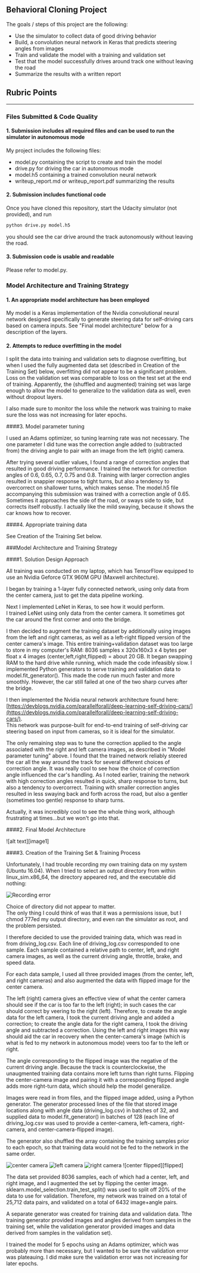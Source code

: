 ## Behavioral Cloning Project

The goals / steps of this project are the following:
* Use the simulator to collect data of good driving behavior
* Build, a convolution neural network in Keras that predicts steering angles from images
* Train and validate the model with a training and validation set
* Test that the model successfully drives around track one without leaving the road
* Summarize the results with a written report


[//]: # (Image References)

[recordingerror]: ./writeup_images/.png "Problem recording to directory"
[center]: ./writeup_images/placeholder.png "Image from center camera"
[left]: ./writeup_images/placeholder_small.png "Image from left camera"
[right]: ./writeup_images/placeholder_small.png "Image from right camera"
[centerflipped]: ./writeup_images/placeholder_small.png "Image from center camera, flipped left<->right"
[image6]: ./writeup_images/placeholder_small.png "Normal Image"
[image7]: ./writeup_images/placeholder_small.png "Flipped Image"

## Rubric Points
---
### Files Submitted & Code Quality

#### 1. Submission includes all required files and can be used to run the simulator in autonomous mode

My project includes the following files:
* model.py containing the script to create and train the model
* drive.py for driving the car in autonomous mode
* model.h5 containing a trained convolution neural network 
* writeup_report.md or writeup_report.pdf summarizing the results

#### 2. Submission includes functional code

Once you have cloned this repository, start the Udacity simulator (not provided),
and run
```sh
python drive.py model.h5
```
you should see the car drive around the track autonomously without leaving the road.


#### 3. Submission code is usable and readable

Please refer to model.py.

### Model Architecture and Training Strategy

#### 1. An appropriate model architecture has been employed

My model is a Keras implementation of the Nvidia convolutional neural network designed specifically to generate
steering data for self-driving cars based on camera inputs.  See "Final model architecture" below for a description of the layers.

#### 2. Attempts to reduce overfitting in the model

I split the data into training and validation sets to diagnose overfitting, but when I used the fully augmented data set 
(described in Creation of the Training Set) below, overfitting did not appear to be a significant problem.  Loss on the 
validation set was comparable to loss on the test set at the end of training.  Apparently, the (shuffled and augmented)
training set was large enough to allow the model to generalize to the validation data as well, even without dropout
layers.

I also made sure to monitor the loss while the network was training to make sure the loss was not increasing for later epochs.

####3. Model parameter tuning

I used an Adams optimizer, so tuning learning rate was not necessary.  The one parameter I did tune was the correction
angle added to (subtracted from) the driving angle to pair with an image from the left (right) camera.

After trying several outlier values, I found a range of correction angles that resulted in good driving performance.
I trained the network for correction angles of 0.6, 0.65, 0.7, 0.75 and 0.8.  Training with larger correction angles resulted in 
snappier response to tight turns, but also a tendency to overcorrect on shallower turns, which makes sense.
The model.h5 file accompanying this submission was trained with a correction angle of 0.65.
Sometimes it approaches the side of the road, or sways side to side, but corrects itself robustly.  I actually like the mild
swaying, because it shows the car knows how to recover.

####4. Appropriate training data

See Creation of the Training Set below.

###Model Architecture and Training Strategy

####1. Solution Design Approach

All training was conducted on my laptop, which has TensorFlow equipped 
to use an Nvidia Geforce GTX 960M GPU (Maxwell architecture).

I began by training a 1-layer fully connected network, using only data from the center camera,
just to get the data pipeline working.  

Next I implemented LeNet in Keras, to see how it would perform.  
I trained LeNet using only data from the center camera. 
It sometimes got the car around the first corner and onto the bridge.

I then decided to augment the training dataset by additionally using images from the left and right cameras,
as well as a left-right flipped version of the center camera's image.
This entire training+validation dataset was too large to store in my computer's RAM:
8036 samples x 320x160x3 x 4 bytes per float x 4 images (center,left,right,flipped) = about 20 GB.
It began swapping RAM to the hard drive while running, which made the code infeasibly slow.
I implemented Python generators to serve training and validation data to model.fit_generator().
This made the code run much faster and more smoothly.
However, the car still failed at one of the two sharp curves after the bridge.

I then implemented the Nvidia neural network architecture found here:
[https://devblogs.nvidia.com/parallelforall/deep-learning-self-driving-cars/](https://devblogs.nvidia.com/parallelforall/deep-learning-self-driving-cars/).  
This network was purpose-built for end-to-end training of self-driving car steering based on input from
cameras, so it is ideal for the simulator. 

The only remaining step was to tune the correction applied to the angle associated with the right and left camera images,
as described in "Model parameter tuning" above.  I found that the trained network reliably steered the car all the way around the 
track for several different choices of correction angle.  It was really cool to see how the choice of correction angle influenced
the car's handling.  As I noted earlier, training the network with high correction angles resulted in quick, sharp response to turns, but
also a tendency to overcorrect. Training with smaller correction angles resulted in less swaying back and forth across the road,
but also a gentler (sometimes too gentle) response to sharp turns.

Actually, it was incredibly cool to see the whole thing work, although frustrating at times...but we won't go into that.


####2. Final Model Architecture



![alt text][image1]

####3. Creation of the Training Set & Training Process

Unfortunately, I had trouble recording my own training data on my system (Ubuntu 16.04).  When I tried to select an output
directory from within linux_sim.x86_64, the directory appeared red, and the executable did nothing:

![Recording error][recordingerror]

Choice of directory did not appear to matter.  
The only thing I could think of was that it was a permissions issue, but I chmod 777ed my output
directory, and even ran the simulator as root, and the problem persisted.


I therefore decided to use the provided training data, which was read in from driving_log.csv.
Each line of driving_log.csv corresponded to one sample.
Each sample contained a relative path to center, left, and right camera images, as well as the current driving
angle, throttle, brake, and speed data.

For each data sample, I used all three provided images (from the center, left, and right cameras) 
and also augmented the data with flipped image for the center camera.   

The left (right) camera gives an 
effective view of what the center camera
should see if the car is too far to the left (right); in such cases the car should correct by veering to the 
right (left).  Therefore, to create the angle data for the left camera,
I took the current driving angle and added a correction; to create the angle data for the right camera, I took the driving 
angle and subtracted a correction. 
Using the left and right images this way should aid the car in recovery when the center-camera's image
(which is what is fed to my network in autonomous mode) veers too far to the left or right. 

The angle corresponding to the flipped image was the negative of the current driving angle.
Because the track is counterclockwise, the unaugmented training data contains more left turns than right turns.
Flipping the center-camera image and pairing it with a corresponding flipped angle adds more right-turn data, 
which should help the model generalize.

Images were read in from files, and the flipped image added, using a Python generator.  The generator processed lines of the 
file that stored image locations along with angle data (driving_log.csv) in batches of 32, and supplied 
data to model.fit_generator() in batches of 128 (each line of driving_log.csv was used to provide 
a center-camera, left-camera, right-camera, and center-camera-flipped image). 

The generator also shuffled the array containing the training samples prior to each epoch, so that 
training data would not be fed to the network in the same order.


![center camera][center]
![left camera][left]
![right camera][right]
![center flipped][flipped]

The data set provided 8036 samples, each of which had a center, left, and right image, and I augmented the set 
by flipping the center image.  sklearn.model_selection.train_test_split() was used to split off 20% of the 
data to use for validation.
Therefore, my network was trained on a total of 25,712 data pairs, and validated on a total of 6432 image+angle pairs.

A separate generator was created for training data and validation data. Tthe training generator provided images and angles
derived from samples in the training set, while the validation generator provided images and data derived from samples 
in the validation set).

I trained the model for 5 epochs using an Adams optimizer, which was probably more than necessary, but I wanted to be sure the validation error was plateauing.
I did make sure the validation error was not increasing for later epochs.

